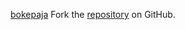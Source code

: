 [bokepaja](https://bokepaja.pages.dev)
Fork the [repository](https://github.com/hormabalun) on GitHub.